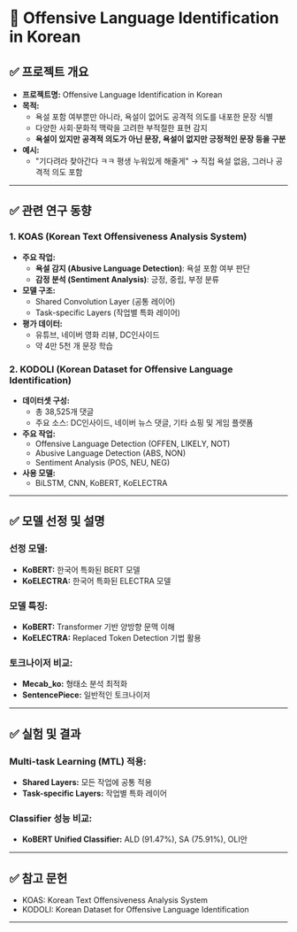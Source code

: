 # 📝 **Offensive Language Identification in Korean**

## ✅ **프로젝트 개요**
- **프로젝트명:** Offensive Language Identification in Korean  
- **목적:**  
   - 욕설 포함 여부뿐만 아니라, 욕설이 없어도 공격적 의도를 내포한 문장 식별  
   - 다양한 사회·문화적 맥락을 고려한 부적절한 표현 감지
   - **욕설이 있지만 공격적 의도가 아닌 문장, 욕설이 없지만 긍정적인 문장 등을 구분**  
- **예시:**  
   - "기다려라 찾아간다 ㅋㅋ 평생 누워있게 해줄게" → 직접 욕설 없음, 그러나 공격적 의도 포함  

---

## ✅ **관련 연구 동향**
### **1. KOAS (Korean Text Offensiveness Analysis System)**  
- **주요 작업:**  
   - **욕설 감지 (Abusive Language Detection)**: 욕설 포함 여부 판단  
   - **감정 분석 (Sentiment Analysis)**: 긍정, 중립, 부정 분류  
- **모델 구조:**  
   - Shared Convolution Layer (공통 레이어)  
   - Task-specific Layers (작업별 특화 레이어)  
- **평가 데이터:**  
   - 유튜브, 네이버 영화 리뷰, DC인사이드  
   - 약 4만 5천 개 문장 학습  

### **2. KODOLI (Korean Dataset for Offensive Language Identification)**  
- **데이터셋 구성:**  
   - 총 38,525개 댓글  
   - 주요 소스: DC인사이드, 네이버 뉴스 댓글, 기타 쇼핑 및 게임 플랫폼  
- **주요 작업:**  
   - Offensive Language Detection (OFFEN, LIKELY, NOT)  
   - Abusive Language Detection (ABS, NON)  
   - Sentiment Analysis (POS, NEU, NEG)  
- **사용 모델:**  
   - BiLSTM, CNN, KoBERT, KoELECTRA  

---

## ✅ **모델 선정 및 설명**
### **선정 모델:**  
- **KoBERT:** 한국어 특화된 BERT 모델  
- **KoELECTRA:** 한국어 특화된 ELECTRA 모델  

### **모델 특징:**  
- **KoBERT:** Transformer 기반 양방향 문맥 이해  
- **KoELECTRA:** Replaced Token Detection 기법 활용  

### **토크나이저 비교:**  
- **Mecab_ko:** 형태소 분석 최적화  
- **SentencePiece:** 일반적인 토크나이저  

---

## ✅ **실험 및 결과**
### **Multi-task Learning (MTL) 적용:**  
- **Shared Layers:** 모든 작업에 공통 적용  
- **Task-specific Layers:** 작업별 특화 레이어  

### **Classifier 성능 비교:**  
- **KoBERT Unified Classifier:** ALD (91.47%), SA (75.91%), OLI안

---

## ✅ **참고 문헌**
- KOAS: Korean Text Offensiveness Analysis System  
- KODOLI: Korean Dataset for Offensive Language Identification  

---

